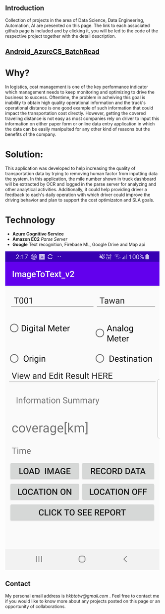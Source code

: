 ## Introduction

Collection of projects in the area of Data Science, Data Engineering, Automation, AI are presented on this page. The link to each associated github page is included and by clicking it, you will be led to the code of the respective project together with the detail description.

## [Android_AzureCS_BatchRead](https://github.com/hkbtotw/Android_AzureCS_BatchRead_v2)

# Why?
In logistics, cost management is one of the key performance indicator which management needs to keep monitoring and optimizing to drive the business to success. Oftentime, the problem in acheiving this goal is inability to obtain high quality operational information and the truck's operational distance is one good example of such information that could impact the transportation cost directly. However, getting the covered traveling distance is not easy as most companies rely on driver to input this information on either paper form or online data entry application in which the data can be easily manipulted for any other kind of reasons but the benefits of the company.

# Solution:
This application was developed to help increasing the quality of transportation data by trying to removing human factor from inputting data the system. 
In this application, the mile number shown in truck dashboard will be extracted by OCR and logged in the parse server for analyzing and other analytical activities. Additionally, it could help providing driver a feedback to each's daily operation with which driver could improve the driving behavior and plan to support the cost optimizaton and SLA goals.

# Technology
- **Azure Cognitive Service**
- **Amazon EC2**  _Parse Server_
- **Google** Text recognition, Firebase ML, Google Drive and Map api

![Application Screen](https://github.com/hkbtotw/Android_AzureCS_BatchRead_v2/blob/master/screenCapture/Screen01.jpg)


## Contact
My personal email address is _hkbtotw@gmail.com_ . Feel free to contact me if you would like to know more about any projects posted on this page or an opportunity of collaborations.
